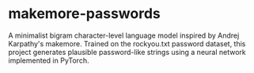 # makemore-passwords

A minimalist bigram character-level language model inspired by Andrej Karpathy's makemore. Trained on the rockyou.txt password dataset, this project generates plausible password-like strings using a neural network implemented in PyTorch.
